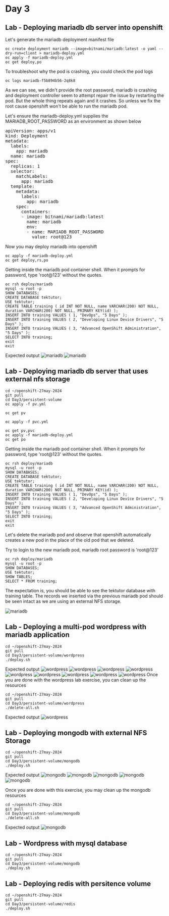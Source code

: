 # Day 3

## Lab - Deploying mariadb db server into openshift
Let's generate the mariadb deployment manifest file
```
oc create deployment mariadb --image=bitnami/mariadb:latest -o yaml --dry-run=client > mariadb-deploy.yml
oc apply -f mariadb-deploy.yml
oc get deploy,po
```

To troubleshoot why the pod is crashing, you could check the pod logs
```
oc logs mariadb-f5b894b56-2q8k8
```

As we can see, we didn't provide the root password, mariadb is crashing and deployment controller seem to attempt repair the issue by restarting the pod.  But the whole thing repeats again and it crashes.  So unless we fix the root cause openshift won't be able to run the mariadb pod.

Let's ensure the mariadb-deploy.yml supplies the MARIADB_ROOT_PASSWORD as an environment as shown below
<pre>
apiVersion: apps/v1
kind: Deployment
metadata:
  labels:
    app: mariadb
  name: mariadb
spec:
  replicas: 1
  selector:
    matchLabels:
      app: mariadb
  template:
    metadata:
      labels:
        app: mariadb
    spec:
      containers:
      - image: bitnami/mariadb:latest
        name: mariadb
        env:
        - name: MARIADB_ROOT_PASSWORD
          value: root@123  
</pre>

Now you may deploy mariadb into openshift
```
oc apply -f mariadb-deploy.yml
oc get deploy,rs,po
```

Getting inside the mariadb pod container shell.  When it prompts for password, type 'root@123' without the quotes.
```
oc rsh deploy/mariadb
mysql -u root -p
SHOW DATABASES;
CREATE DATABASE tektutor;
USE tektutor;
CREATE TABLE training ( id INT NOT NULL, name VARCHAR(200) NOT NULL, duration VARCHAR(200) NOT NULL, PRIMARY KEY(id) );
INSERT INTO training VALUES ( 1, "DevOps", "5 Days" );
INSERT INTO training VALUES ( 2, "Developing Linux Device Drivers", "5 Days" );
INSERT INTO training VALUES ( 3, "Advanced OpenShift Administration", "5 Days" );
SELECT INTO training;
exit
exit
```

Expected output
![mariadb](mariadb1.png)
![mariadb](mariadb2.png)

## Lab - Deploying mariadb db server that uses external nfs storage
```
cd ~/openshift-27may-2024
git pull
cd Day3/persistent-volume
oc apply -f pv.yml

oc get pv

oc apply -f pvc.yml

oc get pv,pvc
oc apply -f mariadb-deploy.yml
oc get po
```
Getting inside the mariadb pod container shell.  When it prompts for password, type 'root@123' without the quotes.
```
oc rsh deploy/mariadb
mysql -u root -p
SHOW DATABASES;
CREATE DATABASE tektutor;
USE tektutor;
CREATE TABLE training ( id INT NOT NULL, name VARCHAR(200) NOT NULL, duration VARCHAR(200) NOT NULL, PRIMARY KEY(id) );
INSERT INTO training VALUES ( 1, "DevOps", "5 Days" );
INSERT INTO training VALUES ( 2, "Developing Linux Device Drivers", "5 Days" );
INSERT INTO training VALUES ( 3, "Advanced OpenShift Administration", "5 Days" );
SELECT INTO training;
exit
exit
```

Let's delete the mariadb pod and observe that openshift automatically creates a new pod in the place of the old pod that we deleted.

Try to login to the new mariadb pod, mariadb root password is 'root@123'
```
oc rsh deploy/mariadb
mysql -u root -p
SHOW DATABASES;
USE tektutor;
SHOW TABLES;
SELECT * FROM training;
```

The expectation is, you should be able to see the tektutor database with training table. The records we inserted via the previous mariadb pod should be seen intact as we are using an external NFS storage.

![mariadb](mariadb-deployment.png)

## Lab - Deploying a multi-pod wordpress with mariadb application

```
cd ~/openshift-27may-2024
git pull
cd Day3/persistent-volume/wordpress
./deploy.sh
```

Expected output
![wordpress](wordpress1.png)
![wordpress](wordpress2.png)
![wordpress](wordpress3.png)
![wordpress](wordpress4.png)
![wordpress](wordpress5.png)
![wordpress](wordpress6.png)
![wordpress](wordpress7.png)
![wordpress](wordpress8.png)
![wordpress](wordpress.png)
Once you are done with the wordpress lab exercise, you can clean up the resources
```
cd ~/openshift-27may-2024
git pull
cd Day3/persistent-volume/wordpress
./delete-all.sh
```

Expected output
![wordpress](wordpress9.png)

## Lab - Deploying mongodb with external NFS Storage
```
cd ~/openshift-27may-2024
git pull
cd Day3/persistent-volume/mongodb
./deploy.sh
```

Expected output
![mongodb](mongodb1.png)
![mongodb](mongodb2.png)
![mongodb](mongodb3.png)
![mongodb](mongodb4.png)
![mongodb](mongodb5.png)

Once you are done with this exercise, you may clean up the mongodb resources
```
cd ~/openshift-27may-2024
git pull
cd Day3/persistent-volume/mongodb
./delete-all.sh
```

Expected output
![mongodb](mongodb6.png)


## Lab - Wordpress with mysql database
```
cd ~/openshift-27may-2024
git pull
cd Day3/persistent-volume/mongodb
./deploy.sh
```

## Lab - Deploying redis with persitence volume
```
cd ~/openshift-27may-2024
git pull
cd Day3/persistent-volume/redis
./deploy.sh
```
